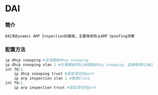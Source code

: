 # DAI #
### 簡介 ###
    
    DAI為Dynamic ARP Inspection的縮寫，主要用來防止ARP Spoofing攻擊      

### 配置方法 ###
```powershell
ip dhcp snooping #全域開啟dhcp snooping 
ip dhcp snooping vlan 1 #在需開啟的VLAN開啟dhcp snooping，這裡使用VLAN1
int f0/1 
    ip dhcp snooping trust #設定信任的port
    ip arp inspection vlan 1 #檢查Vlan1
int f0/1
    ip arp inspection trust #設定信任的port
```